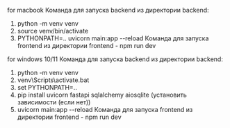 for macbook
Команда для запуска backend из директории backend:
1. python -m venv venv
2. source venv/bin/activate
3. PYTHONPATH=.. uvicorn main:app --reload
Команда для запуска frontend из директории frontend - npm run dev

for windows 10/11
Команда для запуска backend из директории backend:
1. python -m venv venv
2. venv\Scripts\activate.bat
3. set PYTHONPATH=..
4. pip install uvicorn fastapi sqlalchemy aiosqlite (установить зависимости (если нет))
5. uvicorn main:app --reload
Команда для запуска frontend из директории frontend - npm run dev
